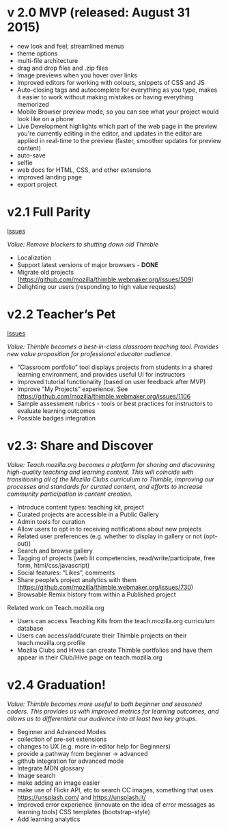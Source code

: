 # v 2.0 MVP (released: August 31 2015)
 - new look and feel; streamlined menus
 - theme options
 - multi-file architecture
 - drag and drop files and .zip files
 - Image previews when you hover over links
 - Improved editors for working with colours, snippets of CSS and JS
 - Auto-closing tags and autocomplete for everything as you type, makes it easier to work without making mistakes or having everything memorized
 - Mobile Browser preview mode, so you can see what your project would look like on a phone
 - Live Development highlights which part of the web page in the preview you're currently editing in the editor, and  updates in the editor are applied in real-time to the preview (faster, smoother updates for preview content)
 - auto-save
 - selfie
 - web docs for HTML, CSS, and other extensions
 - improved landing page
 - export project

# v2.1 Full Parity
[Issues](https://github.com/mozilla/thimble.webmaker.org/milestones/Full%20Parity)

*Value: Remove blockers to shutting down old Thimble*
 - Localization
 - Support latest versions of major browsers - **DONE**
 - Migrate old projects (https://github.com/mozilla/thimble.webmaker.org/issues/509)
 - Delighting our users (responding to high value requests)

# v2.2 Teacher’s Pet
[Issues](https://github.com/mozilla/thimble.webmaker.org/milestones/Teacher's%20Pet)

*Value: Thimble becomes a best-in-class classroom teaching tool. Provides new value proposition for professional educator audience.*

 - “Classroom portfolio” tool displays projects from students in a shared learning environment, and provides useful UI for instructors
 - Improved tutorial functionality (based on user feedback after MVP)
 - Improve “My Projects” experience. See https://github.com/mozilla/thimble.webmaker.org/issues/1106
 - Sample assessment rubrics - tools or best practices for instructors to evaluate learning outcomes
 - Possible badges integration

# v2.3: Share and Discover
*Value: Teach.mozilla.org becomes a platform for sharing and discovering high-quality teaching and learning content. This will coincide with transitioning all of the Mozilla Clubs curriculum to Thimble, improving our processes and standards for curated content, and efforts to increase community participation in content creation.*

 - Introduce content types: teaching kit, project
 - Curated projects are accessible in a Public Gallery
 - Admin tools for curation 
 - Allow users to opt in to receiving notifications about new projects
 - Related user preferences (e.g. whether to display in gallery or not (opt-out))
 - Search and browse gallery
 - Tagging of projects (web lit competencies, read/write/participate, free form, html/css/javascript)
 - Social features: “Likes”, comments
 - Share people’s project analytics with them (https://github.com/mozilla/thimble.webmaker.org/issues/730)
 - Browsable Remix history from within a Published project 

Related work on Teach.mozilla.org
 - Users can access Teaching Kits from the teach.mozilla.org curriculum database
 - Users can access/add/curate their Thimble projects on their teach.mozilla.org profile
 - Mozilla Clubs and Hives can create Thimble portfolios and have them appear in their Club/Hive page on teach.mozilla.org

# v2.4  Graduation!
*Value: Thimble becomes more useful to both beginner and seasoned coders. This provides us with improved metrics for learning outcomes, and allows us to differentiate our audience into at least two key groups.*

 - Beginner and Advanced Modes
  - collection of pre-set extensions
  - changes to UX (e.g. more in-editor help for Beginners)
  - provide a pathway from beginner -> advanced
  - github integration for advanced mode
 - Integrate MDN glossary
 - Image search
  - make adding an image easier
  - make use of Flickr API, etc to search CC images, something that uses https://unsplash.com/ and https://unsplash.it/
 - Improved error experience (innovate on the idea of error messages as learning tools)
CSS templates (bootstrap-style)
 - Add learning analytics


